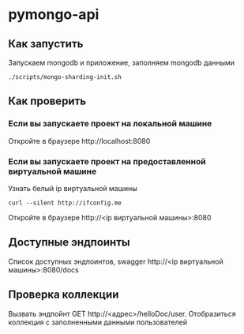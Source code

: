 # pymongo-api

## Как запустить

Запускаем mongodb и приложение, заполняем mongodb данными

```shell
./scripts/mongo-sharding-init.sh
```

## Как проверить

### Если вы запускаете проект на локальной машине

Откройте в браузере http://localhost:8080

### Если вы запускаете проект на предоставленной виртуальной машине

Узнать белый ip виртуальной машины

```shell
curl --silent http://ifconfig.me
```

Откройте в браузере http://<ip виртуальной машины>:8080

## Доступные эндпоинты

Список доступных эндпоинтов, swagger http://<ip виртуальной машины>:8080/docs

## Проверка коллекции

Вызвать эндпойнт GET http://<адрес>/helloDoc/user. Отобразиться коллекция с заполненными данными пользователей
